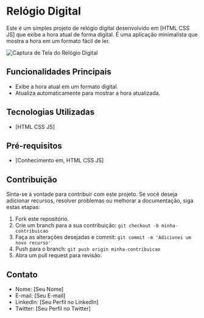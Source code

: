 # Relógio Digital

Este é um simples projeto de relógio digital desenvolvido em [HTML CSS JS] que exibe a hora atual de forma digital. É uma aplicação minimalista que mostra a hora em um formato fácil de ler.

![Captura de Tela do Relógio Digital](screenshot.png)

## Funcionalidades Principais

- Exibe a hora atual em um formato digital.
- Atualiza automaticamente para mostrar a hora atualizada.

## Tecnologias Utilizadas

- [HTML CSS JS]

## Pré-requisitos

- [Conhecimento em, HTML CSS JS]

## Contribuição

Sinta-se à vontade para contribuir com este projeto. Se você deseja adicionar recursos, resolver problemas ou melhorar a documentação, siga estas etapas:

1. Fork este repositório.
2. Crie um branch para a sua contribuição: `git checkout -b minha-contribuicao`
3. Faça as alterações desejadas e commit: `git commit -m 'Adicionei um novo recurso'`
4. Push para o branch: `git push origin minha-contribuicao`
5. Abra um pull request para revisão.


## Contato

- Nome: [Seu Nome]
- E-mail: [Seu E-mail]
- LinkedIn: [Seu Perfil no LinkedIn]
- Twitter: [Seu Perfil no Twitter]


 
